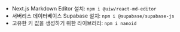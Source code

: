 -   Next.js Markdown Editor 설치: `npm i @uiw/react-md-editor`
-   서버리스 데이터베이스 Supabase 설치: `npm i @supabase/supabase-js`
-   고유한 키 값을 생성하기 위한 라이브러리: `npm i nanoid`
